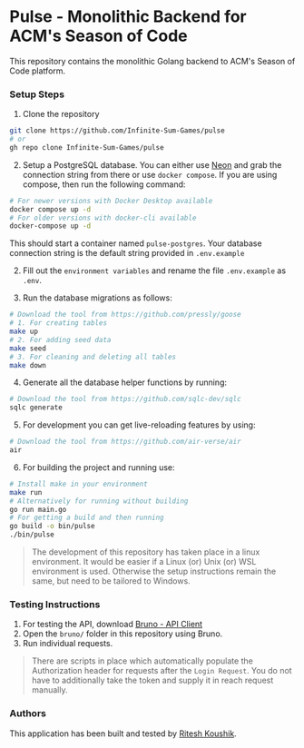 # Pulse - Monolithic Backend for ACM's Season of Code

This repository contains the monolithic Golang backend to ACM's
Season of Code platform. 

### Setup Steps

1. Clone the repository
```bash
git clone https://github.com/Infinite-Sum-Games/pulse
# or
gh repo clone Infinite-Sum-Games/pulse
```
2. Setup a PostgreSQL database. You can either use [Neon](https://neon.tech) 
and grab the connection string from there or use `docker compose`. If you are 
using compose, then run the following command:
```bash
# For newer versions with Docker Desktop available
docker compose up -d
# For older versions with docker-cli available
docker-compose up -d
```
This should start a container named `pulse-postgres`. Your database connection 
string is the default string provided in `.env.example`

2. Fill out the `environment variables` and rename the file `.env.example` as 
`.env`.

3. Run the database migrations as follows:
```bash
# Download the tool from https://github.com/pressly/goose
# 1. For creating tables
make up
# 2. For adding seed data
make seed
# 3. For cleaning and deleting all tables
make down
```
4. Generate all the database helper functions by running:
```bash
# Download the tool from https://github.com/sqlc-dev/sqlc
sqlc generate
```
5. For development you can get live-reloading features by using:
```bash
# Download the tool from https://github.com/air-verse/air
air
```
6. For building the project and running use:
```bash
# Install make in your environment
make run
# Alternatively for running without building
go run main.go
# For getting a build and then running
go build -o bin/pulse
./bin/pulse
```

> The development of this repository has taken place in a linux environment. 
It would be easier if a Linux (or) Unix (or) WSL environment is used. Otherwise
the setup instructions remain the same, but need to be tailored to Windows.

### Testing Instructions
1. For testing the API, download [Bruno - API Client](https://www.usebruno.com/)
2. Open the `bruno/` folder in this repository using Bruno.
3. Run individual requests.

> There are scripts in place which automatically populate the Authorization 
header for requests after the `Login Request`. You do not have to additionally 
take the token and supply it in reach request manually.

### Authors
This application has been built and tested by [Ritesh Koushik](https://github.com/IAmRiteshKoushik).
